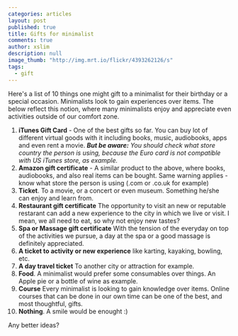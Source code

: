 ```yaml
---
categories: articles
layout: post
published: true
title: Gifts for minimalist
comments: true
author: xslim
description: null
image_thumb: "http://img.mrt.io/flickr/4393262126/s"
tags: 
  - gift
---
```


Here's a list of 10 things one might gift to a minimalist for their birthday or a special occasion. Minimalists look to gain experiences over items. The below reflect this notion, where many minimalists enjoy and appreciate even activities outside of our comfort zone. 


1. **iTunes Gift Card** - One of the best gifts so far. You can buy lot of different virtual goods with it including books, music, audiobooks, apps and even rent a movie. **_But be aware:_** _You should check what store country the person is using, because the Euro card is not compatible with US iTunes store, as example._
2. **Amazon gift certificate** - A similar product to the above, where books, audiobooks, and also real items can be bought. Same warning applies - know what store the person is using (.com or .co.uk for example)
3. **Ticket**. To a movie, or a concert or even museum. Something he/she can enjoy and learn from.
4. **Restaurant gift certificate** The opportunity to visit an new or reputable restarant can add a new experience to the city in which we live or visit. I mean, we all need to eat, so why not enjoy new tastes?
5. **Spa or Massage gift certificate** With the tension of the everyday on top of the activities we pursue, a day at the spa or a good massage is definitely appreciated.
6. **A ticket to activity or new experience** like karting, kayaking, bowling, etc.
7. **A day travel ticket** To another city or attraction for example.
8. **Food**. A minimalist would prefer some consumables over things. An Apple pie or a bottle of wine as example.
9. **Course** Every minimalist is looking to gain knowledge over items. Online courses that can be done in our own time can be one of the best, and most thoughtful, gifts.
10. **Nothing**. A smile would be enought :)

Any better ideas?
